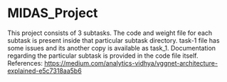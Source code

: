 # MIDAS_Project
This project consists of 3 subtasks. The code and weight file for each subtask is present inside that particular subtask directory. task-1 file has some issues and its another copy is available as task_1. Documentation regarding the particular subtask is provided in the code file itself. 
References:
https://medium.com/analytics-vidhya/vggnet-architecture-explained-e5c7318aa5b6

